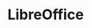 ---
description: "LibreOffice is a powerful FOSS office suite used by millions of people\
  \ around the world, which includes several applications: Writer (word processing),\
  \ Calc (spreadsheets), Impress (presentations), Draw (vector graphics and flowcharts),\
  \ Base (databases), and Math (formula editing). Its clean UI and feature-rich tools\
  \ help you unleash your creativity and enhance your productivity.\r\nLibreOffice\
  \ is compatible with a wide range of proprietary document formats, such as Microsoft\
  \ Word (.doc, .docx), Excel (.xls, .xlsx), PowerPoint (.ppt, .pptx) and Publisher.\
  \ But LibreOffice goes much further with its native support for a modern and open\
  \ standard, the Open Document Format (ODF). With LibreOffice, you have maximum control\
  \ over your data and content \u2013 and you can export your work in many different\
  \ formats including PDF."
layout: stand
logo: stands/libreoffice/logo.png
new_this_year: 'Two major product releases: LibreOffice 7.0 and LibreOffice 7.1, each
  one with many new features, supported by a new marketing strategy. Several new projects
  focused on attracting new contributors, including an Ambassador Program targeted
  at Universities.'
showcase: We will announce LibreOffice 7.1 just before FOSDEM, with a new communication
  strategy focused on improving our reach and educating enterprises to increase their
  contributions to FOSS projects. So, we will have plenty of news to share with FOSS
  advocates using LibreOffice for their personal productivity, with organizations
  migrating to LibreOffice to regain control of their documents, and with public administrations
  focusing on digital sovereignty.
themes:
- Office suites and productivity
title: LibreOffice
website: https://www.libreoffice.org
show_on_overview: true
---